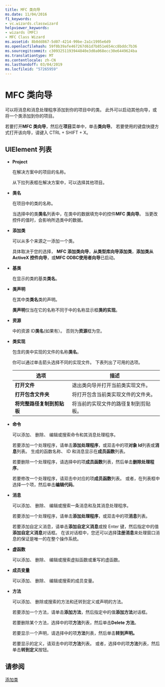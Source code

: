 ```yaml
---
title: MFC 类向导
ms.date: 11/04/2016
f1_keywords:
- vc.wizards.classwizard
helpviewer_keywords:
- wizards (MFC)
- MFC Class Wizard
ms.assetid: 8b0dd867-5d07-4214-99be-2a1c1995e6d9
ms.openlocfilehash: 59f0b39afe467267d61d7b851e654cc8bddc7b36
ms.sourcegitcommit: c3093251193944840e3d0a068ecc30e6449624ba
ms.translationtype: MT
ms.contentlocale: zh-CN
ms.lasthandoff: 03/04/2019
ms.locfileid: "57265959"
---
```

# <a name="mfc-class-wizard"></a>MFC 类向导

可以将消息和消息处理程序添加到你的项目中的类。 此外可以启动其他向导，或将一个类添加到你的项目。

若要打开**MFC 类向导**，然后在**项目**菜单中，单击**类向导**。 若要使用的键盘快捷方式打开该向导，请键入 CTRL + SHIFT + X。

## <a name="uielement-list"></a>UIElement 列表

- **Project**

   在解决方案中的项目的名称。

   从下拉列表框在解决方案中，可以选择其他项目。

- **类名**

   在项目中的类的名称。

   当选择中的类**类名**列表中，在类中的数据填充中的控件**MFC 类向导**。 当更改控件的值时，会影响所选类中的数据。

- **添加类**

   可以从多个来源之一添加一个类。

   具体取决于您的选择， **MFC 添加类向导**，**从类型库向导添加类**，**添加类从 ActiveX 控件向导**，或**MFC ODBC使用者向导**已启动。

- **基类**

   在显示的类的基类**类名**。

- **类声明**

   在其中类**类名**类的声明。

   **类声明**仅当在它的名称不同于中的名称显示框**类的实现**。

- **资源**

   中的资源 ID**类名**(如果有）。 否则为**资源**框为空。

- **类实现**

   包含的类中实现的文件的名称**类名**。

   你可以通过单击箭头选择不同的实现文件。 下表列出了可用的选项。

   |选项|描述|
   |------------|-----------------|
   |**打开文件**|退出类向导并打开当前类实现文件。|
   |**打开包含文件夹**|将打开包含当前类实现文件的文件夹。|
   |**将完整路径复制到剪贴板**|将当前的实现文件的路径复制到剪贴板。|

- **命令**

   可以添加、 删除、 编辑或搜索命令和其消息处理程序。

   若要添加一个处理程序，请单击**添加处理程序**，或双击中的项**对象 Id**列表或**消息**列表。 生成的函数名称、 ID 和消息显示在**成员函数**列表。

   若要删除一个处理程序，请选择中的项**成员函数**列表，然后单击**删除处理程序**。

   若要修改一个处理程序，请双击中对应的项**成员函数**列表。 或者，在列表框中选择一个项，然后单击**编辑代码**。

- **消息**

   可以添加、 删除、 编辑或搜索一条消息和及其消息处理程序。

   若要添加一个处理程序，请单击**添加处理程序**，或双击中的项**消息**列表。

   若要添加自定义消息，请单击**添加自定义消息**或按 Enter 键，然后指定中的值**添加自定义消息**对话框。 在该对话框中，您还可以选择**注册消息**来处理窗口消息的保证是唯一的在整个操作系统。

- **虚函数**

   可以添加、 删除、 编辑或搜索虚拟函数或重写的虚函数。

- **成员变量**

   可以添加、 删除、 编辑或搜索的成员变量。

- **方法**

   可以添加、 删除或搜索的方法和还转到定义或声明的方法。

   若要添加一个方法，请单击**添加方法**，然后指定中的值**添加方法**对话框。

   若要删除某个方法，选择中的项**方法**列表，然后单击**Delete 方法**。

   若要显示一个声明，请选择中的项**方法**列表，然后单击**转到声明。**

   若要显示的定义，请双击中的项**方法**列表。 或者，选择中的项**方法**列表，然后单击**转到定义**按钮。

## <a name="see-also"></a>请参阅

[添加类](../../ide/adding-a-class-visual-cpp.md)
